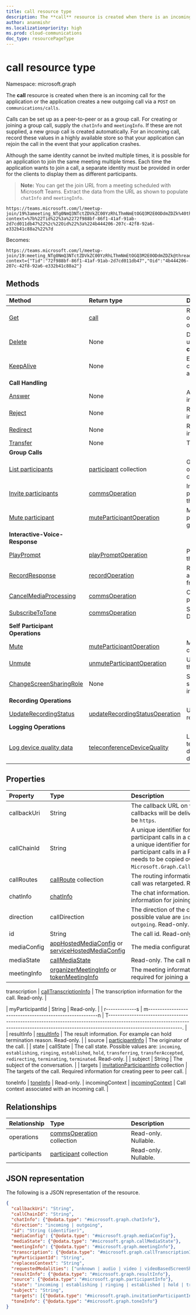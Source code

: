 ```yaml
---
title: call resource type
description: The **call** resource is created when there is an incoming call for the application or the application creates a new outgoing call via a `POST` on `communications/calls`.
author: ananmishr
ms.localizationpriority: high
ms.prod: cloud-communications
doc_type: resourcePageType
---
```


# call resource type

Namespace: microsoft.graph

The **call** resource is created when there is an incoming call for the application or the application creates a new outgoing call via a `POST` on `communications/calls`.

Calls can be set up as a peer-to-peer or as a group call. For creating or joining a group call, supply the `chatInfo` and `meetingInfo`. If these are not supplied, a new group call is created automatically. For an incoming call, record these values in a highly available store so that your application can rejoin the call in the event that your application crashes.

Although the same identity cannot be invited multiple times, it is possible for an application to join the same meeting multiple times. Each time the application wants to join a call, a separate identity must be provided in order for the clients to display them as different participants.

> **Note:** You can get the join URL from a meeting scheduled with Microsoft Teams. Extract the data from the URL as shown to populate `chatInfo` and `meetingInfo`.

```http
https://teams.microsoft.com/l/meetup-join/19%3ameeting_NTg0NmQ3NTctZDVkZC00YzRhLThmNmEtOGQ3M2E0ODdmZDZk%40thread.v2/0?context=%7b%22Tid%22%3a%2272f988bf-86f1-41af-91ab-2d7cd011db47%22%2c%22Oid%22%3a%224b444206-207c-42f8-92a6-e332b41c88a2%22%7d
```

Becomes:

```http
https://teams.microsoft.com/l/meetup-join/19:meeting_NTg0NmQ3NTctZDVkZC00YzRhLThmNmEtOGQ3M2E0ODdmZDZk@thread.v2/0?context={"Tid":"72f988bf-86f1-41af-91ab-2d7cd011db47","Oid":"4b444206-207c-42f8-92a6-e332b41c88a2"}
```

## Methods

| Method                                                                   | Return type                                                         | Description                                     |
| :----------------------------------------------------------------------- | :------------------------------------------------------------------ | :---------------------------------------------- |
| [Get](../api/call-get.md)                                                | [call](call.md)                                                     | Read properties of the **call** object.         |
| [Delete](../api/call-delete.md)                                          | None                                                                | Delete or Hang-up an active **call**.           |
| [KeepAlive](../api/call-keepalive.md)                                    | None                                                                | Ensure that the call remains active.            |
| **Call Handling**                                                        |                                                                     |                                                 |
| [Answer](../api/call-answer.md)                                          | None                                                                | Answer an incoming call.                        |
| [Reject](../api/call-reject.md)                                          | None                                                                | Reject an incoming call.                        |
| [Redirect](../api/call-redirect.md)                                      | None                                                                | Redirect an incoming call.                      |
| [Transfer](../api/call-transfer.md)                                      | None                                                                | Transfer a call                                 |
| **Group Calls**                                                          |                                                                     |                                                 |
| [List participants](../api/call-list-participants.md)                    | [participant](participant.md) collection                            | Get a participant object collection.            |
| [Invite participants](../api/participant-invite.md)                      | [commsOperation](commsoperation.md)                                 | Invite participants to the active call.         |
| [Mute participant](../api/participant-mute.md)                           | [muteParticipantOperation](muteparticipantoperation.md)             | Mute a participant in the group call.           |
| **Interactive-Voice-Response**                                           |                                                                     |                                                 |
| [PlayPrompt](../api/call-playprompt.md)                                  | [playPromptOperation](playpromptoperation.md)                       | Play prompt in the call.                        |
| [RecordResponse](../api/call-record.md)                                  | [recordOperation](recordoperation.md)                               | Records a short audio response from the caller. |
| [CancelMediaProcessing](../api/call-cancelMediaProcessing.md)            | [commsOperation](commsoperation.md)                                 | Cancel media processing.                        |
| [SubscribeToTone](../api/call-subscribetotone.md)                        | [commsOperation](commsoperation.md)                                 | Subscribe to DTMF tones.                        |
| **Self Participant Operations**                                          |                                                                     |                                                 |
| [Mute](../api/call-mute.md)                                              | [muteParticipantOperation](muteparticipantoperation.md)             | Mute self in the call.                          |
| [Unmute](../api/call-unmute.md)                                          | [unmuteParticipantOperation](unmuteparticipantoperation.md)         | Unmute self in the call.                        |
| [ChangeScreenSharingRole](../api/call-changescreensharingrole.md)        | None                                                                | Start and stop sharing screen in the call.      |
| **Recording Operations**                                                 |                                                                     |                                                 |
| [UpdateRecordingStatus](../api/call-updaterecordingstatus.md)            | [updateRecordingStatusOperation](updateRecordingStatusOperation.md) | Updates the recording status.                   |
| **Logging Operations**                                                   |                                                                     |                                                 |
| [Log device quality data](../api/call-logteleconferencedevicequality.md) | [teleconferenceDeviceQuality](teleconferencedevicequality.md)       | Log video teleconferencing device quality data. |

## Properties

| Property    | Type                                                                                                       | Description                                                                                                                                                                                              |
| :---------- | :--------------------------------------------------------------------------------------------------------- | :------------------------------------------------------------------------------------------------------------------------------------------------------------------------------------------------------- |
| callbackUri | String                                                                                                     | The callback URL on which callbacks will be delivered. Must be `https`.                                                                                                                                  |
| callChainId | String                                                                                                     | A unique identifier for all the participant calls in a conference or a unique identifier for two participant calls in a P2P call.  This needs to be copied over from `Microsoft.Graph.Call.CallChainId`. |
| callRoutes  | [callRoute](callRoute.md) collection                                                                       | The routing information on how the call was retargeted. Read-only.                                                                                                                                       |
| chatInfo    | [chatInfo](chatinfo.md)                                                                                    | The chat information. Required information for joining a meeting.                                                                                                                                        |
| direction   | callDirection                                                                                              | The direction of the call. The possible value are `incoming` or `outgoing`. Read-only.                                                                                                                   |
| id          | String                                                                                                     | The call id. Read-only.                                                                                                                                                                                  |
| mediaConfig | [appHostedMediaConfig](apphostedmediaconfig.md) or [serviceHostedMediaConfig](servicehostedmediaconfig.md) | The media configuration. Required.                                                                                                                                                                       |
| mediaState  | [callMediaState](callmediastate.md)                                                                        | Read-only. The call media state.                                                                                                                                                                         |
| meetingInfo | [organizerMeetingInfo](organizermeetinginfo.md) or [tokenMeetingInfo](tokenmeetinginfo.md)                 | The meeting information that's required for joining a meeting.                                                                                                                                           |

transcription     | [callTranscriptionInfo](calltranscriptioninfo.md)                                                          | The transcription information for the call. Read-only.    |

| myParticipantId | String                                                     | Read-only.                                                                                                                                                                                    |
| r-------------s | m--------------------------------------------------------n | T-------------------------------------------------------------------------------------------------------------------------------------------------------------------------------------------. |
| resultInfo      | [resultInfo](resultinfo.md)                                | The result information. For example can hold termination reason. Read-only.                                                                                                                   |
| source          | [participantInfo](participantinfo.md)                      | The originator of the call.                                                                                                                                                                   |
| state           | callState                                                  | The call state. Possible values are: `incoming`, `establishing`, `ringing`, `established`, `hold`, `transferring`, `transferAccepted`, `redirecting`, `terminating`, `terminated`. Read-only. |
| subject         | String                                                     | The subject of the conversation.                                                                                                                                                              |
| targets         | [invitationParticipantInfo](participantinfo.md) collection | The targets of the call. Required information for creating peer to peer call.                                                                                                                 |

toneInfo            | [toneInfo](toneinfo.md)                                                                                | Read-only.                                                                                                                                                                        |
incomingContext            | [incomingContext](incomingContext.md)                                                                                | Call context associated with an incoming call.                                                                                                                                                                       |

## Relationships

| Relationship | Type                                           | Description          |
| :----------- | :--------------------------------------------- | :------------------- |
| operations   | [commsOperation](commsoperation.md) collection | Read-only. Nullable. |
| participants | [participant](participant.md) collection       | Read-only. Nullable. |

## JSON representation

The following is a JSON representation of the resource.

<!-- {
  "blockType": "resource",
  "optionalProperties": [
    "callChainId",
    "chatInfo",
    "direction",
    "id",
    "incomingContext",
    "mediaState",
    "meetingInfo",
    "transcription",
    "myParticipantId",
    "replacesContext",
    "resultInfo",
    "state",
    "source",
    "subject",
    "targets",
    "toneInfo"
  ],
  "keyProperty":"id",
  "@odata.type": "microsoft.graph.call"
}-->

```json
{
  "callbackUri": "String",
  "callChainId": "String",
  "chatInfo": {"@odata.type": "#microsoft.graph.chatInfo"},
  "direction": "incoming | outgoing",
  "id": "String (identifier)",
  "mediaConfig": {"@odata.type": "#microsoft.graph.mediaConfig"},
  "mediaState": {"@odata.type": "#microsoft.graph.callMediaState"},
  "meetingInfo": {"@odata.type": "#microsoft.graph.meetingInfo"},  
  "transcription": {"@odata.type": "#microsoft.graph.callTranscriptionInfo"},
  "myParticipantId": "String",
  "replacesContext": "String",
  "requestedModalities": ["unknown | audio | video | videoBasedScreenSharing | data"],
  "resultInfo": {"@odata.type": "#microsoft.graph.resultInfo"},
  "source": {"@odata.type": "#microsoft.graph.participantInfo"},
  "state": "incoming | establishing | ringing | established | hold | transferring | transferAccepted | redirecting | terminating | terminated",
  "subject": "String",
  "targets": [{"@odata.type": "#microsoft.graph.invitationParticipantInfo"}],
  "toneInfo": {"@odata.type": "#microsoft.graph.toneInfo"}
}
```

<!-- uuid: 8fcb5dbc-d5aa-4681-8e31-b001d5168d79
2015-10-25 14:57:30 UTC -->

<!--
{
  "type": "#page.annotation",
  "description": "call resource",
  "keywords": "",
  "section": "documentation",
  "tocPath": "",
  "suppressions": []
}
-->
